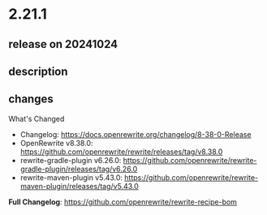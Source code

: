 # 2.21.1

## release on 20241024

## description

## changes

What's Changed

* Changelog: <a href="https://docs.openrewrite.org/changelog/8-38-0-Release" rel="nofollow">https://docs.openrewrite.org/changelog/8-38-0-Release</a>
* OpenRewrite v8.38.0: <a href="https://github.com/openrewrite/rewrite/releases/tag/v8.38.0">https://github.com/openrewrite/rewrite/releases/tag/v8.38.0</a>
* rewrite-gradle-plugin v6.26.0: <a href="https://github.com/openrewrite/rewrite-gradle-plugin/releases/tag/v6.26.0">https://github.com/openrewrite/rewrite-gradle-plugin/releases/tag/v6.26.0</a>
* rewrite-maven-plugin v5.43.0: <a href="https://github.com/openrewrite/rewrite-maven-plugin/releases/tag/v5.43.0">https://github.com/openrewrite/rewrite-maven-plugin/releases/tag/v5.43.0</a>

<strong>Full Changelog</strong>: <a href="https://github.com/openrewrite/rewrite-recipe-bom">https://github.com/openrewrite/rewrite-recipe-bom</a>

